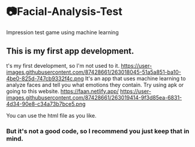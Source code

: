# :camera:Facial-Analysis-Test
Impression test game using machine learning

## This is my first app development.
t's my first development, so I'm not used to it.
https://user-images.githubusercontent.com/87428661/263018045-51a5a851-ba10-4be0-825d-747cb9332f4c.png
It's an app that uses machine learning to analyze faces and tell you what emotions they contain.
Try using apk or going to this website. https://faan.netlify.app/
https://user-images.githubusercontent.com/87428661/263019414-9f3d85ea-6831-4d34-90e8-c34a73b7bce5.png

You can use the html file as you like.
### But it's not a good code, so I recommend you just keep that in mind.
